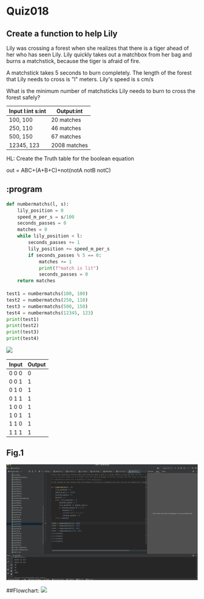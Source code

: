 # Quiz018

## Create a function to help Lily

Lily was crossing a forest when she realizes that there is a tiger ahead of her who has seen Lily.
Lily quickly takes out a matchbox from her bag and burns a matchstick, because the tiger is afraid of fire.

A matchstick takes 5 seconds to burn completely.  The length of the forest that Lily needs to cross is "l" meters. Lily's speed is s cm/s

What is the minimum number of matchsticks Lily needs to burn to cross the forest safely?

| Input l:int s:int | Output:int   |
|-------------------|--------------|
| 100, 100          | 20 matches   |
| 250, 110          | 46 matches   |
| 500, 150          | 67 matches   |
| 12345, 123        | 2008 matches |



HL: Create the Truth table for the boolean equation

out = ABC+(A+B+C)+not(notA notB notC)

## :program
```.py
def numbermatchs(l, s):
    lily_position = 0
    speed_m_per_s = s/100
    seconds_passes = 0
    matches = 0
    while lily_position < l:
        seconds_passes += 1
        lily_position += speed_m_per_s
        if seconds_passes % 5 == 0:
            matches += 1
            print(f"match is lit")
            seconds_passes = 0
    return matches

test1 = numbermatchs(100, 100)
test2 = numbermatchs(250, 110)
test3 = numbermatchs(500, 150)
test4 = numbermatchs(12345, 123)
print(test1)
print(test2)
print(test3)
print(test4)

```

![](/Assets/Quiz018_Boolean.jpeg)

| Input | Output |
|-------|--------|
| 0 0 0 | 0      |
| 0 0 1 | 1      |
| 0 1 0 | 1      |
| 0 1 1 | 1      |
| 1 0 0 | 1      |
| 1 0 1 | 1      |
| 1 1 0 | 1      |
| 1 1 1 | 1      |

## Fig.1
![](quiz018.png)

##Flowchart:
![](quiz010_flow.JPG)
